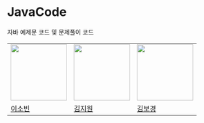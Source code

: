 # JavaCode
자바 예제문 코드 및 문제풀이 코드
<table>
  <tr>
    <td><img src="https://avatars.githubusercontent.com/u/162576335?v=4" width="130px;"></img></td>
    <td><img src="https://avatars.githubusercontent.com/u/192947222?v=4" width="130px;"></img></td>
    <td><img src="https://avatars.githubusercontent.com/u/192947222?v=4" width="130px;"></img></td>
  </tr>
  <tr>
    <td><a href = "https://github.com/gdhhkkl">이소빈</a></td>
    <td><a href = "https://github.com/iwone_zz">김지원</a></td>
    <td><a href = "https://github.com/Kimbogyung">김보경</a></td>
  </tr>
</table>
